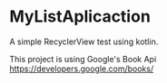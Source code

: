 # MyListAplicaction
A simple RecyclerView test using kotlin.

This project is using Google's Book Api https://developers.google.com/books/

